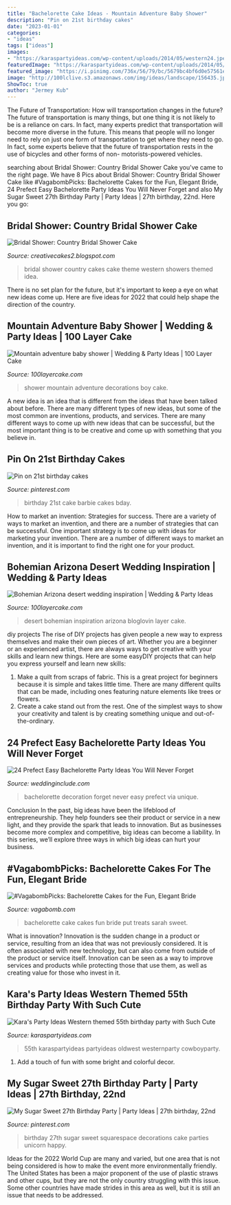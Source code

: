 ```yaml
---
title: "Bachelorette Cake Ideas - Mountain Adventure Baby Shower"
description: "Pin on 21st birthday cakes"
date: "2023-01-01"
categories:
- "ideas"
tags: ["ideas"]
images:
- "https://karaspartyideas.com/wp-content/uploads/2014/05/western24.jpeg"
featuredImage: "https://karaspartyideas.com/wp-content/uploads/2014/05/western24.jpeg"
featured_image: "https://i.pinimg.com/736x/56/79/bc/5679bc4bf6d0e57561edeee2fd245ae9--barbie-birthday-cake-st-birthday.jpg"
image: "http://100lclive.s3.amazonaws.com/img/ideas/landscape/156435.jpg"
ShowToc: true
author: "Jermey Kub"
---
```



The Future of Transportation: How will transportation changes in the future?
The future of transportation is many things, but one thing it is not likely to be is a reliance on cars. In fact, many experts predict that transportation will become more diverse in the future. This means that people will no longer need to rely on just one form of transportation to get where they need to go. In fact, some experts believe that the future of transportation rests in the use of bicycles and other forms of non- motorists-powered vehicles.

	

		
searching about Bridal Shower: Country Bridal Shower Cake you've came to the right page. We have 8 Pics about Bridal Shower: Country Bridal Shower Cake like #VagabombPicks: Bachelorette Cakes for the Fun, Elegant Bride, 24 Prefect Easy Bachelorette Party Ideas You Will Never Forget and also My Sugar Sweet 27th Birthday Party | Party Ideas | 27th birthday, 22nd. Here you go:
		
    
## Bridal Shower: Country Bridal Shower Cake

<img loading=lazy src="http://4.bp.blogspot.com/-JSnKcQrORTI/T9Jv8gVmfQI/AAAAAAAABhM/W34PbC3LlHA/s1600/IMG_6938.JPG" onerror="this.onerror=null;this.src='https://tse2.mm.bing.net/th?id=OIP.ifz_QvXPaV7fsL8PdKM1owHaJ4&amp;pid=15.1';" alt="Bridal Shower: Country Bridal Shower Cake">

_Source: creativecakes2.blogspot.com_

>bridal shower country cakes cake theme western showers themed idea. 

	

There is no set plan for the future, but it's important to keep a eye on what new ideas come up. Here are five ideas for 2022 that could help shape the direction of the country.

    
## Mountain Adventure Baby Shower | Wedding &amp; Party Ideas | 100 Layer Cake

<img loading=lazy src="http://100lclive.s3.amazonaws.com/img/ideas/landscape/165061.jpg" onerror="this.onerror=null;this.src='https://tse3.mm.bing.net/th?id=OIP.dp7TXeyMiZgoXMGnxnPBiAHaLH&amp;pid=15.1';" alt="Mountain adventure baby shower | Wedding &amp; Party Ideas | 100 Layer Cake">

_Source: 100layercake.com_

>shower mountain adventure decorations boy cake. 

	

A new idea is an idea that is different from the ideas that have been talked about before. There are many different types of new ideas, but some of the most common are inventions, products, and services. There are many different ways to come up with new ideas that can be successful, but the most important thing is to be creative and come up with something that you believe in.

    
## Pin On 21st Birthday Cakes

<img loading=lazy src="https://i.pinimg.com/736x/56/79/bc/5679bc4bf6d0e57561edeee2fd245ae9--barbie-birthday-cake-st-birthday.jpg" onerror="this.onerror=null;this.src='https://tse2.mm.bing.net/th?id=OIP.d8E7P1ZhGzXvkvF8xPiKvQHaNL&amp;pid=15.1';" alt="Pin on 21st birthday cakes">

_Source: pinterest.com_

>birthday 21st cake barbie cakes bday. 

	

How to market an invention: Strategies for success.
There are a variety of ways to market an invention, and there are a number of strategies that can be successful. One important strategy is to come up with ideas for marketing your invention. There are a number of different ways to market an invention, and it is important to find the right one for your product.

    
## Bohemian Arizona Desert Wedding Inspiration | Wedding &amp; Party Ideas

<img loading=lazy src="http://100lclive.s3.amazonaws.com/img/ideas/landscape/156435.jpg" onerror="this.onerror=null;this.src='https://tse2.mm.bing.net/th?id=OIP.dgph5AQ2lk8gS0HAaP9xiwDHEs&amp;pid=15.1';" alt="Bohemian Arizona desert wedding inspiration | Wedding &amp; Party Ideas">

_Source: 100layercake.com_

>desert bohemian inspiration arizona bloglovin layer cake. 

	

diy projects
The rise of DIY projects has given people a new way to express themselves and make their own pieces of art. Whether you are a beginner or an experienced artist, there are always ways to get creative with your skills and learn new things. Here are some easyDIY projects that can help you express yourself and learn new skills:
1) Make a quilt from scraps of fabric. This is a great project for beginners because it is simple and takes little time. There are many different quilts that can be made, including ones featuring nature elements like trees or flowers.
2) Create a cake stand out from the rest. One of the simplest ways to show your creativity and talent is by creating something unique and out-of-the-ordinary.

    
## 24 Prefect Easy Bachelorette Party Ideas You Will Never Forget

<img loading=lazy src="http://www.weddinginclude.com/wp-content/uploads/2017/05/Creative-Bachelorette-Party-Decoration-Ideas.jpg" onerror="this.onerror=null;this.src='https://tse2.mm.bing.net/th?id=OIP.4wGFbVU7TMXLepOhoLz3-QHaMa&amp;pid=15.1';" alt="24 Prefect Easy Bachelorette Party Ideas You Will Never Forget">

_Source: weddinginclude.com_

>bachelorette decoration forget never easy prefect via unique. 

	

Conclusion
In the past, big ideas have been the lifeblood of entrepreneurship. They help founders see their product or service in a new light, and they provide the spark that leads to innovation. But as businesses become more complex and competitive, big ideas can become a liability. In this series, we’ll explore three ways in which big ideas can hurt your business.

    
## #VagabombPicks: Bachelorette Cakes For The Fun, Elegant Bride

<img loading=lazy src="https://s3.scoopwhoop.com/anj/bachelorette_20/9576990.jpg" onerror="this.onerror=null;this.src='https://tse3.mm.bing.net/th?id=OIP.zYKuk6eOuzhcSHFp6YXXiAHaFj&amp;pid=15.1';" alt="#VagabombPicks: Bachelorette Cakes for the Fun, Elegant Bride">

_Source: vagabomb.com_

>bachelorette cake cakes fun bride put treats sarah sweet. 

	

What is innovation?
Innovation is the sudden change in a product or service, resulting from an idea that was not previously considered. It is often associated with new technology, but can also come from outside of the product or service itself. Innovation can be seen as a way to improve services and products while protecting those that use them, as well as creating value for those who invest in it.

    
## Kara&#039;s Party Ideas Western Themed 55th Birthday Party With Such Cute

<img loading=lazy src="https://karaspartyideas.com/wp-content/uploads/2014/05/western24.jpeg" onerror="this.onerror=null;this.src='https://tse3.mm.bing.net/th?id=OIP.3Wm6B4IH4G_C3xmVW-uB2wHaJ3&amp;pid=15.1';" alt="Kara&#039;s Party Ideas Western themed 55th birthday party with Such Cute">

_Source: karaspartyideas.com_

>55th karaspartyideas partyideas oldwest westernparty cowboyparty. 

	

1. Add a touch of fun with some bright and colorful decor.

    
## My Sugar Sweet 27th Birthday Party | Party Ideas | 27th Birthday, 22nd

<img loading=lazy src="https://i.pinimg.com/736x/f2/e1/f1/f2e1f178b737fb891f3aa82e1ff172aa--th-birthday-party--birthday-ideas.jpg?b=t" onerror="this.onerror=null;this.src='https://tse3.mm.bing.net/th?id=OIP.-8b4p90OuIuGenypZfnISAHaJ3&amp;pid=15.1';" alt="My Sugar Sweet 27th Birthday Party | Party Ideas | 27th birthday, 22nd">

_Source: pinterest.com_

>birthday 27th sugar sweet squarespace decorations cake parties unicorn happy. 

	

Ideas for the 2022 World Cup are many and varied, but one area that is not being considered is how to make the event more environmentally friendly. The United States has been a major proponent of the use of plastic straws and other cups, but they are not the only country struggling with this issue. Some other countries have made strides in this area as well, but it is still an issue that needs to be addressed.

